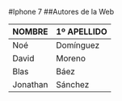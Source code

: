 #Iphone 7
##Autores de la Web

| NOMBRE | 1º APELLIDO |
| ------ | ----------- |
| Noé | Domínguez |
| David | Moreno |
| Blas | Báez |
| Jonathan | Sánchez |
